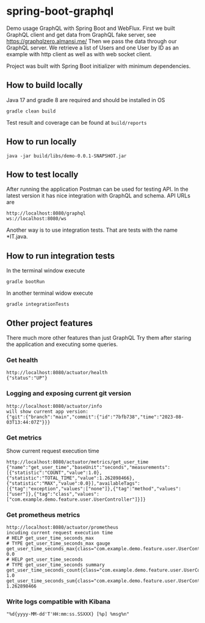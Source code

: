 # spring-boot-graphql

Demo usage GraphQL with Spring Boot and WebFlux.
First we built GraphQL client and get data from GraphQL fake server,
see https://graphqlzero.almansi.me/
Then we pass the data through our GraphQL server.
We retrieve a list of Users and one User by ID as an example
with http client as well as with web socket client.

Project was built with Spring Boot initializer with minimum dependencies.

## How to build locally

Java 17 and gradle 8 are required and should be installed in OS

```
gradle clean build
```

Test result and coverage can be found at `build/reports`

## How to run locally

```
java -jar build/libs/demo-0.0.1-SNAPSHOT.jar
```

## How to test locally

After running the application Postman can be used for testing API.
In the latest version it has nice integration with GraphQL and schema.
API URLs are
```
http://localhost:8080/graphql
ws://localhost:8080/ws
```

Another way is to use integration tests. That are tests with the name *IT.java.

## How to run integration tests

In the terminal window execute
```
gradle bootRun
```
In another terminal widow execute
```
gradle integrationTests
```

## Other project features

There much more other features than just GraphQL
Try them after staring the application and executing some queries.

### Get health
```
http://localhost:8080/actuator/health
{"status":"UP"}
```
### Logging and exposing current git version
```
http://localhost:8080/actuator/info
will show current app version:
{"git":{"branch":"main","commit":{"id":"7bfb738","time":"2023-08-03T13:44:07Z"}}}
```

### Get metrics
Show current request execution time
```
http://localhost:8080/actuator/metrics/get_user_time
{"name":"get_user_time","baseUnit":"seconds","measurements":[{"statistic":"COUNT","value":1.0},{"statistic":"TOTAL_TIME","value":1.262898466},{"statistic":"MAX","value":0.0}],"availableTags":[{"tag":"exception","values":["none"]},{"tag":"method","values":["user"]},{"tag":"class","values":["com.example.demo.feature.user.UserController"]}]}
```
### Get prometheus metrics
```
http://localhost:8080/actuator/prometheus
incuding current request execution time
# HELP get_user_time_seconds_max  
# TYPE get_user_time_seconds_max gauge
get_user_time_seconds_max{class="com.example.demo.feature.user.UserController",exception="none",method="user",} 0.0
# HELP get_user_time_seconds  
# TYPE get_user_time_seconds summary
get_user_time_seconds_count{class="com.example.demo.feature.user.UserController",exception="none",method="user",} 1.0
get_user_time_seconds_sum{class="com.example.demo.feature.user.UserController",exception="none",method="user",} 1.262898466
```
### Write logs compatible with Kibana
```
"%d{yyyy-MM-dd'T'HH:mm:ss.SSXXX} [%p] %msg%n"
```



